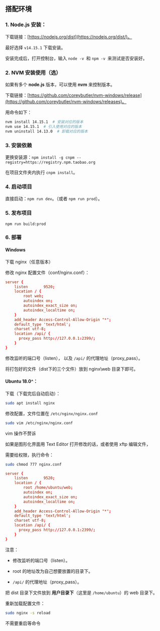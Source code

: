 ## 搭配环境

### 1. Node.js 安装：

下载链接：[https://nodejs.org/dist](https://nodejs.org/dist/)。

最好选择 `v14.15.1` 下载安装。

安装完成后，打开控制台，输入 `node -v `和 `npm -v `来测试是否安装好。

### 2. NVM 安装使用（选）

如果有多个 **node.js** 版本，可以使用 **nvm** 来控制版本。

下载链接：[https://github.com/coreybutler/nvm-windows/release](https://github.com/coreybutler/nvm-windows/releases)。

用命令如下：

```bash
nvm install 14.15.1  # 安装对应的版本
nvm use 14.15.1  # 引入使用对应的版本
nvm uninstall 14.13.0  # 卸载对应的版本
```

### 3. 安装依赖

更换安装源：`npm install -g cnpm --registry=https://registry.npm.taobao.org`

在项目文件夹内执行 `cnpm install`。‌

### 4. 启动项目

直接启动：`npm run dev`。（或者 `npm run prod`）。

### 5. 发布项目

```
npm run build:prod
```


### 6. 部署

#### Windows

下载 nginx（任意版本）

修改 nginx 配置文件（conf/nginx.conf）：

```conf
server {
    listen       9520;
    location / {
        root web;
        autoindex on;
        autoindex_exact_size on;
        autoindex_localtime on;
    }
    add_header Access-Control-Allow-Origin "*";
    default_type 'text/html';
    charset utf-8;
    location /api/ {
      proxy_pass http://127.0.0.1:2399/;
    }
}
```
修改监听的端口号（listen）， 以及 `/api/` 的代理地址（proxy_pass）。

将打包好的文件（dist下的三个文件）放到 nginx\web 目录下即可。

#### Ubuntu 18.0^：

下载（下载完后自动启动）：

```bash
sudo apt install nginx
```

修改配置，文件位置在 `/etc/nginx/nginx.conf`

```bash
sudo vim /etc/nginx/nginx.conf
```

vim 操作不赘诉

如果是图形化界面用 Text Editor 打开修改的话，或者使用 xftp 编辑文件，

需要给权限，执行命令：

```bash
sudo chmod 777 nginx.conf
```

```conf
server {
    listen       9520;
    location / {
        root /home/ubuntu/web;
        autoindex on;
        autoindex_exact_size on;
        autoindex_localtime on;
    }
    add_header Access-Control-Allow-Origin "*";
    default_type 'text/html';
    charset utf-8;
    location /api/ {
      proxy_pass http://127.0.0.1:2399/;
    }
}
```

注意：

- 修改监听的端口号（listen）。

- root 的地址改为自己想要放置的目录下。

- `/api/` 的代理地址（proxy_pass）。







把 dist 目录下文件放到 **用户目录下**（这里是 `/home/ubuntu`）的 web 目录下。

重新加载配置文件：

```bash
sudo nginx -s reload
```

不需要重启等命令